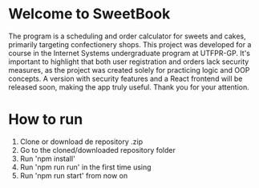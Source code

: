 # Welcome to SweetBook

The program is a scheduling and order calculator for sweets and cakes, primarily targeting confectionery shops.
This project was developed for a course in the Internet Systems undergraduate program at UTFPR-GP.
It's important to highlight that both user registration and orders lack security measures, as the project was created solely for practicing logic and OOP concepts.
A version with security features and a React frontend will be released soon, making the app truly useful.
Thank you for your attention.

# How to run
1. Clone or download de repository .zip
2. Go to the cloned/downloaded repository folder
3. Run 'npm install'
4. Run 'npm run run' in the first time using
5. Run 'npm run start' from now on
